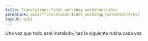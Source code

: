 ```yaml
---
title: Translations:Tidal workshop worksheet/4/es
permalink: wiki/Translations:Tidal_workshop_worksheet/4/es/
layout: wiki
---
```


Una vez que todo esté instalado, haz la siguiente rutina cada vez.
